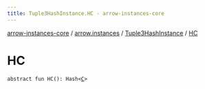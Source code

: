 ```yaml
---
title: Tuple3HashInstance.HC - arrow-instances-core
---
```


[arrow-instances-core](../../index.html) / [arrow.instances](../index.html) / [Tuple3HashInstance](index.html) / [HC](./-h-c.html)

# HC

`abstract fun HC(): Hash<`[`C`](index.html#C)`>`